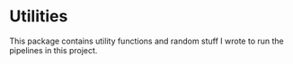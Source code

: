 # Utilities

This package contains utility functions and random stuff I wrote to run the pipelines in this project.